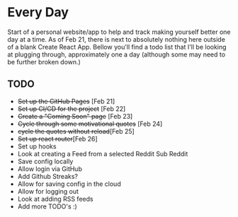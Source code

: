 # Every Day

Start of a personal website/app to help and track making yourself better one day at a time.  As of Feb 21, there is next to absolutely nothing here outside of a blank Create React App.  Bellow you'll find a todo list that I'll be looking at plugging through, approximately one a day (although some may need to be further broken down.)

## TODO
* ~~Set up the GitHub Pages~~ [Feb 21]
* ~~Set up CI/CD for the project~~ [Feb 22]
* ~~Create a "Coming Soon" page~~ [Feb 23]
* ~~Cycle through some motivational quotes~~ [Feb 24]
* ~~cycle the quotes without reload~~[Feb 25]
* ~~Set up react router~~[Feb 26]
* Set up hooks
* Look at creating a Feed from a selected Reddit Sub Reddit
* Save config locally
* Allow login via GitHub
* Add Github Streaks?
* Allow for saving config in the cloud
* Allow for logging out
* Look at adding RSS feeds
* Add more TODO's :)